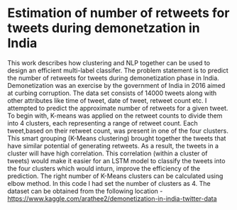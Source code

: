 # Estimation of number of retweets for tweets during demonetzation in India

This work describes how clustering and NLP together can be used to design an efficient multi-label classifer. The problem statement is to predict the number of retweets for tweets during demonetization phase in India. Demonetization was an exercise by the government of India in 2016 aimed at curbing corruption. 
The data set consists of 14000 tweets along with other attributes like time of tweet, date of tweet, retweet count etc. I attempted to predict the approximate number of retweets for a given tweet. 
To begin with, K-means was applied on the retweet counts to divide them into 4 clusters, each representing a range of retweet count. Each tweet,based on their retweet count, was present in one of the four clusters. 
This smart grouping (K-Means clustering) brought together the tweets that have similar potential of generating retweets.
As a result, the tweets in a cluster will have high correlation. This correlation (within a cluster of tweets) would make it easier for an LSTM model to classify the tweets into the four clusters which would inturn, improve the efficiency of the prediction. 
The right number of K-Means clusters can be calculated using elbow method. In this code I had set the number of clusters as 4. 
The dataset can be obtained from the following location -
https://www.kaggle.com/arathee2/demonetization-in-india-twitter-data
